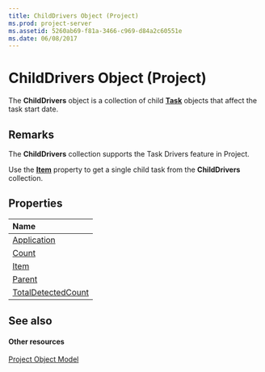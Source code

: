 ```yaml
---
title: ChildDrivers Object (Project)
ms.prod: project-server
ms.assetid: 5260ab69-f81a-3466-c969-d84a2c60551e
ms.date: 06/08/2017
---
```



# ChildDrivers Object (Project)

The **ChildDrivers** object is a collection of child **[Task](task-object-project.md)** objects that affect the task start date.
 


## Remarks

The **ChildDrivers** collection supports the Task Drivers feature in Project.
 

 
Use the **[Item](childdrivers-item-property-project.md)** property to get a single child task from the **ChildDrivers** collection.
 

 

## Properties



|**Name**|
|:-----|
|[Application](childdrivers-application-property-project.md)|
|[Count](childdrivers-count-property-project.md)|
|[Item](childdrivers-item-property-project.md)|
|[Parent](childdrivers-parent-property-project.md)|
|[TotalDetectedCount](childdrivers-totaldetectedcount-property-project.md)|

## See also


#### Other resources


 
[Project Object Model](http://msdn.microsoft.com/library/900b167b-88ec-ea88-15b7-27bb90c22ac6%28Office.15%29.aspx)
